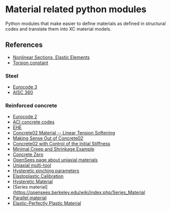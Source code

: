 # Material related python modules

Python modules that make easier to define materials as defined in structural codes and translate them into XC material models.

## References
 - [Nonlinear Sections, Elastic Elements](https://portwooddigital.com/2022/07/24/nonlinear-sections-elastic-elements/)
 - [Torsion constant](https://en.wikipedia.org/wiki/Torsion_constant)

### Steel
- [Eurocode 3](https://eurocodes.jrc.ec.europa.eu/showpage.php?id=133)
- [AISC 360](https://www.aisc.org/globalassets/aisc/publications/standards/a360-16-spec-and-commentary_march-2021_linked.pdf)

### Reinforced concrete
 - [Eurocode 2](https://eurocodes.jrc.ec.europa.eu/showpage.php?id=132)
 - [ACI concrete codes](https://www.concrete.org/store/productdetail.aspx?ItemID=COLOL&Format=SUBSCRIPTION&Language=English&Units=US_Units)
 - [EHE](https://www.mitma.gob.es/organos-colegiados/mas-organos-colegiados/comision-permanente-del-hormigon/cph/instrucciones/ehe-08-version-en-ingles)
 - [Concrete02 Material -- Linear Tension Softening](https://opensees.berkeley.edu/wiki/index.php/Concrete02_Material_--_Linear_Tension_Softening)
 - [Making Sense Out of Concrete02](https://portwooddigital.com/2021/08/22/making-sense-out-of-concrete02/)
 - [Concrete02 with Control of the Initial Stiffness](https://portwooddigital.com/2021/11/06/concrete02-with-control-of-the-initial-stiffness/)
 - [Minimal Creep and Shrinkage Example](https://portwooddigital.com/2023/05/28/minimal-creep-and-shrinkage-example/)
 - [Concrete Zero](https://portwooddigital.com/2023/07/09/concrete-zero/)
 - [OpenSees page about uniaxial materials](https://opensees.berkeley.edu/wiki/index.php/UniaxialMaterial_Command)
 - [Uniaxial multi-tool](https://portwooddigital.com/2020/12/09/uniaxial-multi-tool/)
 - [Hysteretic pinching parameters](https://portwooddigital.com/2020/12/27/hysteretic-pinching-parameters)
 - [Elastoplastic Calibration](https://portwooddigital.com/2021/05/19/elastoplastic-calibration/)
 - [Hysteretic Material](https://opensees.berkeley.edu/wiki/index.php/Hysteretic_Material)
 - [Series material](https://opensees.berkeley.edu/wiki/index.php/Series_Material
 - [Parallel material](https://opensees.berkeley.edu/wiki/index.php/Parallel_Material)
 - [Elastic-Perfectly Plastic Material](https://opensees.berkeley.edu/wiki/index.php/Elastic-Perfectly_Plastic_Material)
